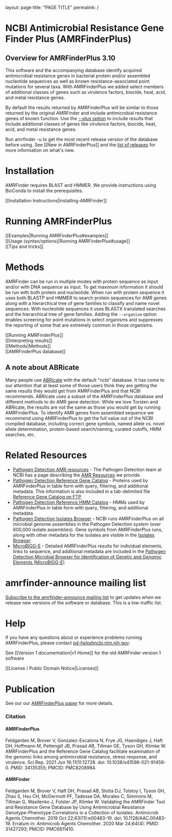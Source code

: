 layout: page
title: "PAGE TITLE"
permalink: /

# NCBI Antimicrobial Resistance Gene Finder Plus (AMRFinderPlus)

## Overview for AMRFinderPlus 3.10

This software and the accompanying database identify acquired
antimicrobial resistance genes in bacterial protein and/or assembled nucleotide
sequences as well as known resistance-associated point mutations for several taxa. With AMRFinderPlus
we added select members of additional classes of genes such as virulence
factors, biocide, heat, acid, and metal resistance genes.

By default the results returned by AMRFinderPlus will be similar to those returned by the original AMRFinder and include antimicrobial resistance genes of known function.  Use the [--plus option](Running-AMRFinderPlus#option--plus) to include results that include additional classes of genes like virulence factors, biocide, heat, acid, and metal resistance genes.

Run amrfinder -u to get the most
recent release version of the database before using. See [[New in AMRFinderPlus]] and the [list of releases](https://github.com/ncbi/amr/releases) for more information on what's new.

<!--

### Why use AMRFinderPlus?

- blaKPC-2 is not the same as blaKPC-52. AMRFinderPlus answers the question "What is this gene?", not what it looks like it might be. Heirarchical database and parameters are designed to deliver accurate names and symbols. 
- Our database is lovingly curated by senior microbiologists with over 50 years of collective annotation experience. 
- The "core" database is curated to relevant proteins, we don't include everything anyone ever said is an AMR gene. We remove genes (like mcr-9) when evidence accumulates that they are not AMR genes in the real world.
- Results and names are based on _protein_ sequence, not _nucleotide_ sequence because function is dependent on protein sequence.

### Why not use AMRFinderPlus?
- It only supports contigs, not reads.
- The "core" database is curated to relevant proteins, we don't include everything anyone ever said is an AMR gene. We remove genes (like mcr-9) when evidence accumulates that they are not AMR genes in the real world.
- It is usually slower than tools that just run one of blastn, blastp, or HMMER.

Other options: [ABRicate](https://github.com/tseemann/abricate), [Ariba](https://github.com/sanger-pathogens/ariba), [Resfinder](https://cge.cbs.dtu.dk/services/ResFinder/), [RGI](https://card.mcmaster.ca/analyze/rgi), [SRST2](https://github.com/katholt/srst2), etc.
-->

# Installation

AMRFinder requires BLAST and HMMER. We provide instructions using BioConda to
install the prerequisites.

[[Installation Instructions|Installing-AMRFinder]]

# Running AMRFinderPlus

[[Examples|Running AMRFinderPlus#examples]]<br>
[[Usage (syntax/options)|Running AMRFinderPlus#usage]]<br>
[[Tips and tricks]]

# Methods

AMRFinder can be run in multiple modes with protein sequence as input and/or
with DNA sequence as input. To get maximum information it should be run with
both protein and nucleotide. When run with protein sequence it uses both BLASTP
and HMMER to search protein sequences for AMR genes along with a hierarchical
tree of gene families to classify and name novel sequences. With nucleotide
sequences it uses BLASTX translated searches and the hierarchical tree of gene
families. Adding the `--organism` option enables screening for point mutations
in select organisms and suppresses the reporting of some that are extremely
common in those organisms.

[[Running AMRFinderPlus]]<br>
[[Interpreting results]]<br>
[[Methods|Methods]]<br>
[[AMRFinderPlus database]]


## A note about ABRicate

Many people use [ABRicate](https://github.com/tseemann/abricate) with the
default "ncbi" database. It has come to our attention that at least some of those
users think they are getting the same results they would get from
AMRFinderPlus and that NCBI recommends. ABRicate uses a subset of the AMRFinderPlus database and
different methods to do AMR gene detection. While we love Torsten and
ABRicate, the results are not the same as those you would get by running
AMRFinderPlus. To identify AMR genes from assembled sequence we recommend using
AMRFinderPlus to get the full value out of the NCBI compiled database,
including correct gene symbols, named allele vs. novel allele
determination, protein-based search/naming, curated cutoffs, HMM
searches, etc.

# Related Resources

- [Pathogen Detection AMR resources](https://www.ncbi.nlm.nih.gov/pathogens/antimicrobial-resistance/resources/) - 
The Pathogen Detection team at NCBI has a page describing the [AMR
Resources](https://www.ncbi.nlm.nih.gov/pathogens/antimicrobial-resistance/resources/) we provide.
- [Pathogen Detection Reference Gene Catalog](https://www.ncbi.nlm.nih.gov/pathogens/isolates#/refgene/) -
Proteins used by AMRFinderPlus in table form with query, filtering, and additional metadata. This information is also included in 
a tab-delimited file [Reference Gene Catalog on FTP](https://ftp.ncbi.nlm.nih.gov/pathogen/Antimicrobial_resistance/Data/latest).
- [Pathogen Detection Reference HMM Catalog](https://www.ncbi.nlm.nih.gov/pathogens/isolates#/hmm/) - HMMs used by AMRFinderPlus in table form with query, filtering, and additional metadata
- [Pathogen Detection Isolates Browser](https://www.ncbi.nlm.nih.gov/pathogens/isolates#/search/) - NCBI runs AMRFinderPlus on all microbial genome assemblies in the Pathogen Detection system (over 600,000 isolate assemblies).  Gene symbols from AMRFinderPlus runs, along with other metadata for the isolates are visible in the [Isolates Browser](https://www.ncbi.nlm.nih.gov/pathogens/isolates#/search/)
- [MicroBIGG-E](https://www.ncbi.nlm.nih.gov/pathogens/isolates#/microbigge/) - Detailed AMRFinderPlus results for individual elements, links to sequence, and additional metadata are included in the [Pathogen Detection Microbial Browser for Identification of Genetic and Genomic Elements (MicroBIGG-E)](https://www.ncbi.nlm.nih.gov/pathogens/isolates#/microbigge/)

# amrfinder-announce mailing list

[Subscribe to the amrfinder-announce mailing list](http://www.ncbi.nlm.nih.gov/mailman/listinfo/amrfinder-announce) to get updates when we release new versions of
the software or database. This is a low-traffic list.

# Help

If you have any
questions about or experience problems running AMRFinderPlus, please contact
pd-help@ncbi.nlm.nih.gov.

See [[Version 1 documentation|v1 Home]] for the old AMRFinder version 1 software

[[License / Public Domain Notice|Licenses]]

# Publication

See our our [AMRFinderPlus paper](https://www.ncbi.nlm.nih.gov/pmc/articles/PMC8208984/) for more details.

### Citation

#### AMRFinderPlus
Feldgarden M, Brover V, Gonzalez-Escalona N, Frye JG, Haendiges J, Haft DH, Hoffmann M, Pettengill JB, Prasad AB, Tillman GE, Tyson GH, Klimke W. AMRFinderPlus and the Reference Gene Catalog facilitate examination of the genomic links among antimicrobial resistance, stress response, and virulence. Sci Rep. 2021 Jun 16;11(1):12728. doi: 10.1038/s41598-021-91456-0. PMID: 34135355; PMCID: PMC8208984.

#### AMRFinder
Feldgarden M, Brover V, Haft DH, Prasad AB, Slotta DJ, Tolstoy I, Tyson GH, Zhao S, Hsu CH, McDermott PF, Tadesse DA, Morales C, Simmons M, Tillman G, Wasilenko J, Folster JP, Klimke W. Validating the AMRFinder Tool and Resistance Gene Database by Using Antimicrobial Resistance Genotype-Phenotype Correlations in a Collection of Isolates. Antimicrob Agents Chemother. 2019 Oct 22;63(11):e00483-19. doi: 10.1128/AAC.00483-19. Erratum in: Antimicrob Agents Chemother. 2020 Mar 24;64(4): PMID: 31427293; PMCID: PMC6811410.
